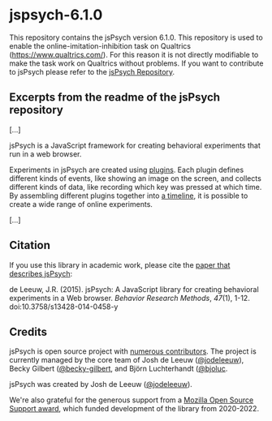 # jspsych-6.1.0
This repository contains the jsPsych version 6.1.0. This repository is used to enable the online-imitation-inhibition task on Qualtrics (https://www.qualtrics.com/). For this reason it is not directly modifiable to make the task work on Qualtrics without problems. If you want to contribute to jsPsych please refer to the [jsPsych Repository](https://github.com/jspsych/jsPsych). 

Excerpts from the readme of the jsPsych repository
--------

[...]

jsPsych is a JavaScript framework for creating behavioral experiments that run in a web browser. 

Experiments in jsPsych are created using [plugins](https://www.jspsych.org/7.3/overview/plugins/). Each plugin defines different kinds of events, like showing an image on the screen, and collects different kinds of data, like recording which key was pressed at which time. By assembling different plugins together into [a timeline](https://www.jspsych.org/7.3/overview/timeline/), it is possible to create a wide range of online experiments.

[...]

Citation
--------

If you use this library in academic work, please cite the [paper that describes jsPsych](http://link.springer.com/article/10.3758%2Fs13428-014-0458-y):

de Leeuw, J.R. (2015). jsPsych: A JavaScript library for creating behavioral experiments in a Web browser. *Behavior Research Methods*, _47_(1), 1-12. doi:10.3758/s13428-014-0458-y


Credits
-------

jsPsych is open source project with [numerous contributors](https://github.com/jspsych/jsPsych/graphs/contributors). The project is currently managed by the core team of Josh de Leeuw ([@jodeleeuw](https://github.com/jodeleeuw)), Becky Gilbert ([@becky-gilbert](https://github.com/becky-gilbert), and Björn Luchterhandt ([@bjoluc](https://github.com/bjoluc).

jsPsych was created by Josh de Leeuw ([@jodeleeuw](https://twitter.com/joshdeleeuw)).

We're also grateful for the generous support from a [Mozilla Open Source Support award](https://www.mozilla.org/en-US/moss/), which funded development of the library from 2020-2022.
